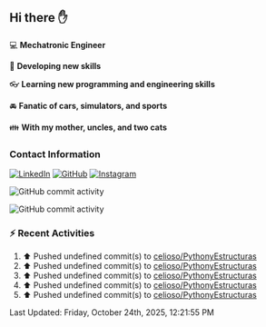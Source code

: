 ## Hi there ✋

:computer: **Mechatronic Engineer**

:pencil: **Developing new skills**

:eyeglasses: **Learning new programming and engineering skills**

:oncoming_automobile: **Fanatic of cars, simulators, and sports**

:family: **With my mother, uncles, and two cats**

### Contact Information

[![LinkedIn](https://img.shields.io/badge/LinkedIn-Profile-blue?logo=linkedin)](https://www.linkedin.com/in/mario-alexander-vargas-celis/)      [![GitHub](https://img.shields.io/badge/GitHub-Profile-black?logo=github)](https://github.com/celioso)      [![Instagram](https://img.shields.io/badge/Instagram-Profile-E4405F?logo=instagram&logoColor=white)](https://www.instagram.com/celismarioalexander/)

![GitHub commit activity](https://img.shields.io/github/commit-activity/w/celioso/Cursos-de-Platzi)

![GitHub commit activity](https://img.shields.io/github/commit-activity/m/celioso/Cursos-de-Platzi)

### :zap: Recent Activities
<!--RECENT_ACTIVITY:start-->
1. ⬆️ Pushed undefined commit(s) to [celioso/PythonyEstructuras](https://github.com/celioso/PythonyEstructuras)<br>
2. ⬆️ Pushed undefined commit(s) to [celioso/PythonyEstructuras](https://github.com/celioso/PythonyEstructuras)<br>
3. ⬆️ Pushed undefined commit(s) to [celioso/PythonyEstructuras](https://github.com/celioso/PythonyEstructuras)<br>
4. ⬆️ Pushed undefined commit(s) to [celioso/PythonyEstructuras](https://github.com/celioso/PythonyEstructuras)<br>
5. ⬆️ Pushed undefined commit(s) to [celioso/PythonyEstructuras](https://github.com/celioso/PythonyEstructuras)<br>
<!--RECENT_ACTIVITY:end-->

<!--RECENT_ACTIVITY:last_update-->
Last Updated: Friday, October 24th, 2025, 12:21:55 PM
<!--RECENT_ACTIVITY:last_update_end-->